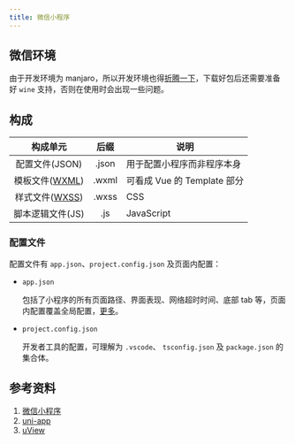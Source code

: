 ```yaml
---
title: 微信小程序
---
```


## 微信环境

由于开发环境为 manjaro，所以开发环境也得[折腾一下](https://github.com/dragonation/wechat-devtools)，下载好包后还需要准备好 `wine` 支持，否则在使用时会出现一些问题。



## 构成

|                           构成单元                           | 后缀  | 说明                        |
| :----------------------------------------------------------: | :---: | --------------------------- |
|                        配置文件(JSON)                        | .json | 用于配置小程序而非程序本身  |
| 模板文件([WXML](https://developers.weixin.qq.com/miniprogram/dev/framework/view/wxml/)) | .wxml | 可看成 Vue 的 Template 部分 |
| 样式文件([WXSS](https://developers.weixin.qq.com/miniprogram/dev/framework/view/wxss.html)) | .wxss | CSS                         |
|                       脚本逻辑文件(JS)                       |  .js  | JavaScript                  |

### 配置文件

配置文件有 `app.json`、`project.config.json` 及页面内配置：

+ `app.json`

  包括了小程序的所有页面路径、界面表现、网络超时时间、底部 tab 等，页面内配置覆盖全局配置，[更多](https://developers.weixin.qq.com/miniprogram/dev/framework/config.html)。

+ `project.config.json`

  开发者工具的配置，可理解为 `.vscode`、 `tsconfig.json` 及 `package.json` 的集合体。



## 参考资料

1. [微信小程序](https://developers.weixin.qq.com/miniprogram/dev/framework/quickstart/#%E5%B0%8F%E7%A8%8B%E5%BA%8F%E7%AE%80%E4%BB%8B)
2. [uni-app](https://uniapp.dcloud.io/)
3. [uView](https://www.uviewui.com/)